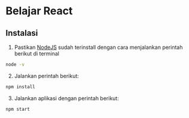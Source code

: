 # Belajar React

## Instalasi

1.  Pastikan [NodeJS](https://nodejs.org/en/) sudah terinstall dengan cara menjalankan perintah berikut di terminal

```bash
node -v
```

2.  Jalankan perintah berikut:

```bash
npm install
```

3.  Jalankan aplikasi dengan perintah berikut:

```bash
npm start
```
